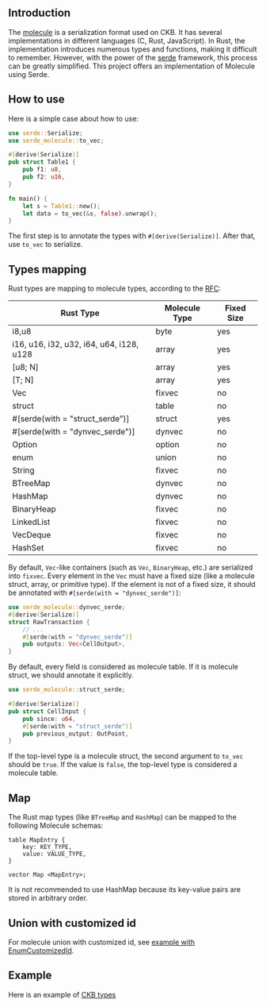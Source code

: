 ## Introduction
The [molecule](https://github.com/nervosnetwork/molecule) is a serialization
format used on CKB. It has several implementations in different languages (C,
Rust, JavaScript). In Rust, the implementation introduces numerous types and
functions, making it difficult to remember. However, with the power of the
[serde](https://github.com/serde-rs/serde) framework, this process can be
greatly simplified. This project offers an implementation of Molecule using
Serde.

## How to use
Here is a simple case about how to use:
```rust
use serde::Serialize;
use serde_molecule::to_vec;

#[derive(Serialize)]
pub struct Table1 {
    pub f1: u8,
    pub f2: u16,
}

fn main() {
    let s = Table1::new();
    let data = to_vec(&s, false).unwrap();
}
```

The first step is to annotate the types with `#[derive(Serialize)]`. After that,
use `to_vec` to serialize. 

## Types mapping

Rust types are mapping to molecule types, according to the [RFC](https://github.com/nervosnetwork/rfcs/blob/master/rfcs/0008-serialization/0008-serialization.md):

| Rust Type | Molecule Type | Fixed Size |
| --------- | ------------- | ---------- |
| i8,u8     | byte          | yes |
| i16, u16, i32, u32, i64, u64, i128, u128 | array | yes |
| [u8; N]   | array | yes |
| [T; N]    | array | yes |
| Vec<T>    | fixvec | no |
| struct     | table | no |
| #[serde(with = "struct_serde")] | struct | yes |
| #[serde(with = "dynvec_serde")] | dynvec | no |
| Option<T>  | option | no |
| enum       | union | no |
| String     | fixvec | no |
| BTreeMap   | dynvec | no |
| HashMap    | dynvec | no |
| BinaryHeap | fixvec | no |
| LinkedList | fixvec | no |
| VecDeque   | fixvec | no |
| HashSet    | fixvec | no |

By default, `Vec`-like containers (such as `Vec`, `BinaryHeap`, etc.) are
serialized into `fixvec`. Every element in the `Vec` must have a fixed size
(like a molecule struct, array, or primitive type). If the element is not of a
fixed size, it should be annotated with `#[serde(with = "dynvec_serde")]`:

```rust
use serde_molecule::dynvec_serde;
#[derive(Serialize)]
struct RawTransaction {
    // ...
    #[serde(with = "dynvec_serde")]
    pub outputs: Vec<CellOutput>,
}
```

By default, every field is considered as molecule table. If it is molecule
struct, we should annotate it explicitly.
```rust
use serde_molecule::struct_serde;

#[derive(Serialize)]
pub struct CellInput {
    pub since: u64,
    #[serde(with = "struct_serde")]
    pub previous_output: OutPoint,
}
```

If the top-level type is a molecule struct, the second argument to `to_vec`
should be `true`. If the value is `false`, the top-level type is considered a
molecule table.


## Map
The Rust map types (like `BTreeMap` and `HashMap`) can be mapped to the following Molecule schemas:
```text
table MapEntry {
    key: KEY_TYPE,
    value: VALUE_TYPE,
}

vector Map <MapEntry>;
```
It is not recommended to use HashMap because its key-value pairs are stored in
arbitrary order.

## Union with customized id
For molecule union with customized id, see [example with EnumCustomizedId](./tests/src/new/test1.rs).

## Example
Here is an example of [CKB types](./tests/src/ckb_types.rs)
